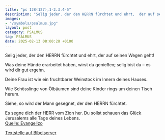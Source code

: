 ```yaml
---
title: "ps 128(127),1-2.3.4-5"
description: "Selig jeder, der den HERRN fürchtet und ehrt,  der auf seinen Wegen geht!  Was deine Hände erarbeitet haben, wirst du genießen;  selig bist du – es wird dir gut ergehn.  Deine Frau ist wie ein fruchtbarer Weinstock  im Innern deines Hauses.   Wie Schösslinge von Ölbäumen sind...."
images:
- "/symbols/psalmus.jpg"
layout: post
category: PSALMUS
tag: PSALMUS
date: 2025-02-13 08:00:28 +0100
---
```

Selig jeder, der den HERRN fürchtet und ehrt, 
der auf seinen Wegen geht!

Was deine Hände erarbeitet haben, wirst du genießen; 
selig bist du – es wird dir gut ergehn.

Deine Frau ist wie ein fruchtbarer Weinstock 
im Innern deines Hauses. 

Wie Schösslinge von Ölbäumen sind deine Kinder 
rings um deinen Tisch herum.<!--more-->

Siehe, so wird der Mann gesegnet, 
der den HERRN fürchtet.

Es segne dich der HERR vom Zion her. 
Du sollst schauen das Glück Jerusalems alle Tage deines Lebens.<br>
[Quelle: Evangelizo](https://evangeliumtagfuertag.org/DE/gospel)

[Textstelle auf Bibelserver](https://www.bibleserver.com/EU/ps128(127),1-2.3.4-5)
